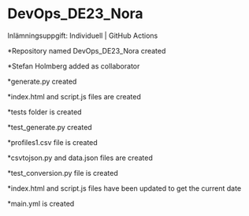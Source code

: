 ﻿# DevOps_DE23_Nora

Inlämningsuppgift: Individuell | GitHub Actions 

*Repository named DevOps_DE23_Nora created

*Stefan Holmberg added as collaborator

*generate.py created

*index.html and script.js files are created

*tests folder is created

*test_generate.py created

*profiles1.csv file is created

*csvtojson.py and data.json files are created

*test_conversion.py file is created

*index.html and script.js files have been updated to get the current date

*main.yml is created

